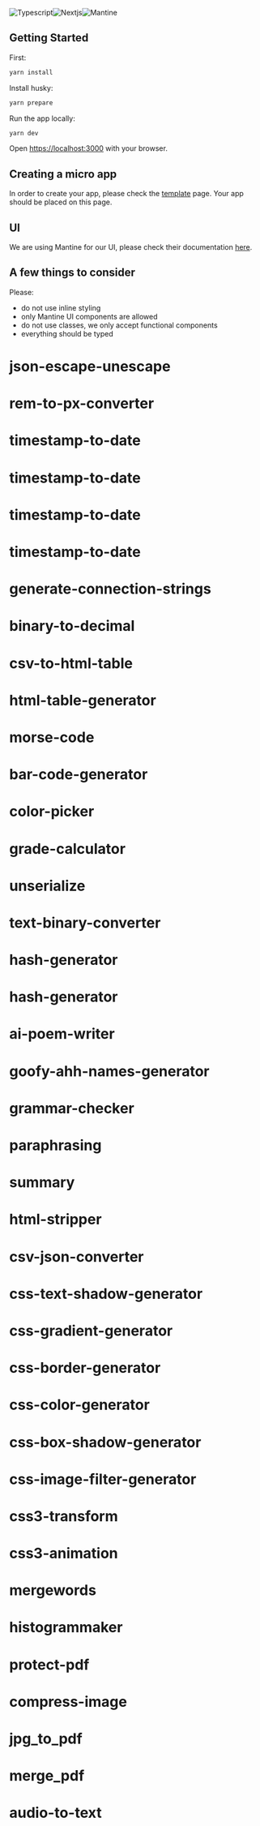 <img alt='Typescript' src='https://img.shields.io/badge/Typescript-100000?style=for-the-badge&logo=Typescript&logoColor=white&labelColor=3456FF&color=3456FF'/><img alt='Nextjs' src='https://img.shields.io/badge/Next.js-100000?style=for-the-badge&logo=Nextjs&logoColor=white&labelColor=3456FF&color=000000'/><img alt='Mantine' src='https://img.shields.io/badge/Mantine-100000?style=for-the-badge&logo=Mantine&logoColor=white&labelColor=3456FF&color=37ace7'/>

## Getting Started

First:

```bash
yarn install
```

Install husky:

```bash
yarn prepare
```

Run the app locally:

```bash
yarn dev
```

Open [https://localhost:3000](https://localhost:3000) with your browser.

## Creating a micro app

In order to create your app, please check the [template](pages/index.tsx) page. Your app should be placed on this page.

## UI

We are using Mantine for our UI, please check their documentation [here](https://mantine.dev/).

## A few things to consider

Please:

- do not use inline styling
- only Mantine UI components are allowed
- do not use classes, we only accept functional components
- everything should be typed
# json-escape-unescape
# rem-to-px-converter
# timestamp-to-date
# timestamp-to-date
# timestamp-to-date
# timestamp-to-date
# generate-connection-strings
# binary-to-decimal
# csv-to-html-table
# html-table-generator
# morse-code
# bar-code-generator
# color-picker
# grade-calculator
# unserialize
# text-binary-converter
# hash-generator
# hash-generator
# ai-poem-writer
# goofy-ahh-names-generator
# grammar-checker
# paraphrasing
# summary
# html-stripper
# csv-json-converter
# css-text-shadow-generator
# css-gradient-generator
# css-border-generator
# css-color-generator
# css-box-shadow-generator
# css-image-filter-generator
# css3-transform
# css3-animation
# mergewords
# histogrammaker
# protect-pdf
# compress-image
# jpg_to_pdf
# merge_pdf
# audio-to-text
